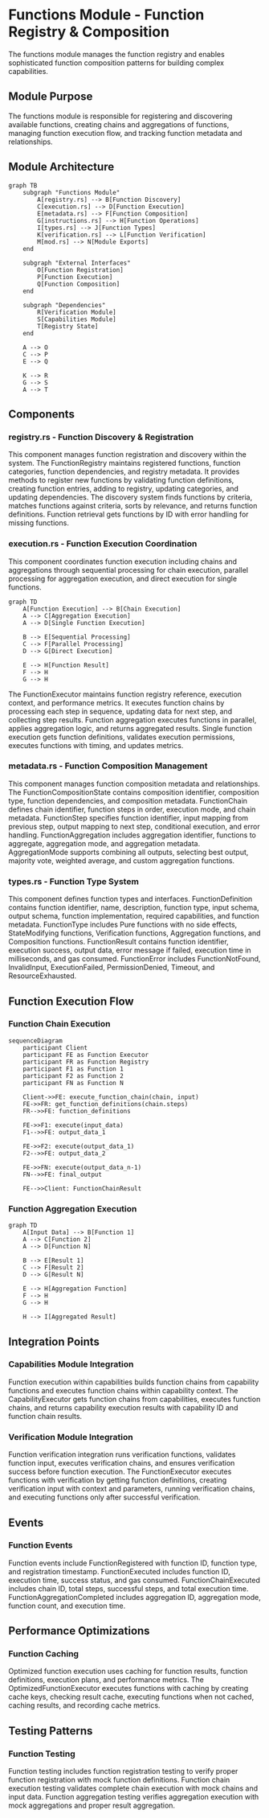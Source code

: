 # Functions Module - Function Registry & Composition

The functions module manages the function registry and enables sophisticated function composition patterns for building complex capabilities.

## Module Purpose

The functions module is responsible for registering and discovering available functions, creating chains and aggregations of functions, managing function execution flow, and tracking function metadata and relationships.

## Module Architecture

```mermaid
graph TB
    subgraph "Functions Module"
        A[registry.rs] --> B[Function Discovery]
        C[execution.rs] --> D[Function Execution]
        E[metadata.rs] --> F[Function Composition]
        G[instructions.rs] --> H[Function Operations]
        I[types.rs] --> J[Function Types]
        K[verification.rs] --> L[Function Verification]
        M[mod.rs] --> N[Module Exports]
    end
    
    subgraph "External Interfaces"
        O[Function Registration]
        P[Function Execution]
        Q[Function Composition]
    end
    
    subgraph "Dependencies"
        R[Verification Module]
        S[Capabilities Module]
        T[Registry State]
    end
    
    A --> O
    C --> P
    E --> Q
    
    K --> R
    G --> S
    A --> T
```

## Components

### registry.rs - Function Discovery & Registration

This component manages function registration and discovery within the system. The FunctionRegistry maintains registered functions, function categories, function dependencies, and registry metadata. It provides methods to register new functions by validating function definitions, creating function entries, adding to registry, updating categories, and updating dependencies. The discovery system finds functions by criteria, matches functions against criteria, sorts by relevance, and returns function definitions. Function retrieval gets functions by ID with error handling for missing functions.

### execution.rs - Function Execution Coordination

This component coordinates function execution including chains and aggregations through sequential processing for chain execution, parallel processing for aggregation execution, and direct execution for single functions.

```mermaid
graph TD
    A[Function Execution] --> B[Chain Execution]
    A --> C[Aggregation Execution]
    A --> D[Single Function Execution]
    
    B --> E[Sequential Processing]
    C --> F[Parallel Processing]
    D --> G[Direct Execution]
    
    E --> H[Function Result]
    F --> H
    G --> H
```

The FunctionExecutor maintains function registry reference, execution context, and performance metrics. It executes function chains by processing each step in sequence, updating data for next step, and collecting step results. Function aggregation executes functions in parallel, applies aggregation logic, and returns aggregated results. Single function execution gets function definitions, validates execution permissions, executes functions with timing, and updates metrics.

### metadata.rs - Function Composition Management

This component manages function composition metadata and relationships. The FunctionCompositionState contains composition identifier, composition type, function dependencies, and composition metadata. FunctionChain defines chain identifier, function steps in order, execution mode, and chain metadata. FunctionStep specifies function identifier, input mapping from previous step, output mapping to next step, conditional execution, and error handling. FunctionAggregation includes aggregation identifier, functions to aggregate, aggregation mode, and aggregation metadata. AggregationMode supports combining all outputs, selecting best output, majority vote, weighted average, and custom aggregation functions.

### types.rs - Function Type System

This component defines function types and interfaces. FunctionDefinition contains function identifier, name, description, function type, input schema, output schema, function implementation, required capabilities, and function metadata. FunctionType includes Pure functions with no side effects, StateModifying functions, Verification functions, Aggregation functions, and Composition functions. FunctionResult contains function identifier, execution success, output data, error message if failed, execution time in milliseconds, and gas consumed. FunctionError includes FunctionNotFound, InvalidInput, ExecutionFailed, PermissionDenied, Timeout, and ResourceExhausted.

## Function Execution Flow

### Function Chain Execution

```mermaid
sequenceDiagram
    participant Client
    participant FE as Function Executor
    participant FR as Function Registry
    participant F1 as Function 1
    participant F2 as Function 2
    participant FN as Function N
    
    Client->>FE: execute_function_chain(chain, input)
    FE->>FR: get_function_definitions(chain.steps)
    FR-->>FE: function_definitions
    
    FE->>F1: execute(input_data)
    F1-->>FE: output_data_1
    
    FE->>F2: execute(output_data_1)
    F2-->>FE: output_data_2
    
    FE->>FN: execute(output_data_n-1)
    FN-->>FE: final_output
    
    FE-->>Client: FunctionChainResult
```

### Function Aggregation Execution

```mermaid
graph TD
    A[Input Data] --> B[Function 1]
    A --> C[Function 2]
    A --> D[Function N]
    
    B --> E[Result 1]
    C --> F[Result 2]
    D --> G[Result N]
    
    E --> H[Aggregation Function]
    F --> H
    G --> H
    
    H --> I[Aggregated Result]
```

## Integration Points

### Capabilities Module Integration

Function execution within capabilities builds function chains from capability functions and executes function chains within capability context. The CapabilityExecutor gets function chains from capabilities, executes function chains, and returns capability execution results with capability ID and function chain results.

### Verification Module Integration

Function verification integration runs verification functions, validates function input, executes verification chains, and ensures verification success before function execution. The FunctionExecutor executes functions with verification by getting function definitions, creating verification input with context and parameters, running verification chains, and executing functions only after successful verification.

## Events

### Function Events

Function events include FunctionRegistered with function ID, function type, and registration timestamp. FunctionExecuted includes function ID, execution time, success status, and gas consumed. FunctionChainExecuted includes chain ID, total steps, successful steps, and total execution time. FunctionAggregationCompleted includes aggregation ID, aggregation mode, function count, and execution time.

## Performance Optimizations

### Function Caching

Optimized function execution uses caching for function results, function definitions, execution plans, and performance metrics. The OptimizedFunctionExecutor executes functions with caching by creating cache keys, checking result cache, executing functions when not cached, caching results, and recording cache metrics.

## Testing Patterns

### Function Testing

Function testing includes function registration testing to verify proper function registration with mock function definitions. Function chain execution testing validates complete chain execution with mock chains and input data. Function aggregation testing verifies aggregation execution with mock aggregations and proper result aggregation. 